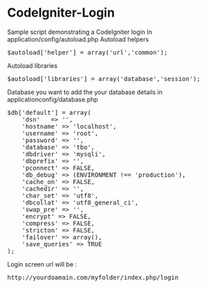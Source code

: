 # CodeIgniter-Login
Sample script demonstrating a CodeIgniter login
In application/config/autoload.php
Autoload helpers

<pre>$autoload['helper'] = array('url','common');</pre>

Autoload libraries

<pre>$autoload['libraries'] = array('database','session');</pre>

Database you want to add the your database details in applicationconfig/database.php
<pre>
$db['default'] = array(
	'dsn'	=> '',
	'hostname' => 'localhost',
	'username' => 'root',
	'password' => '',
	'database' => 'tbo',
	'dbdriver' => 'mysqli',
	'dbprefix' => '',
	'pconnect' => FALSE,
	'db_debug' => (ENVIRONMENT !== 'production'),
	'cache_on' => FALSE,
	'cachedir' => '',
	'char_set' => 'utf8',
	'dbcollat' => 'utf8_general_ci',
	'swap_pre' => '',
	'encrypt' => FALSE,
	'compress' => FALSE,
	'stricton' => FALSE,
	'failover' => array(),
	'save_queries' => TRUE
);
</pre>

Login screen url will be :
<pre>http://yourdoamain.com/myfolder/index.php/login</pre>
